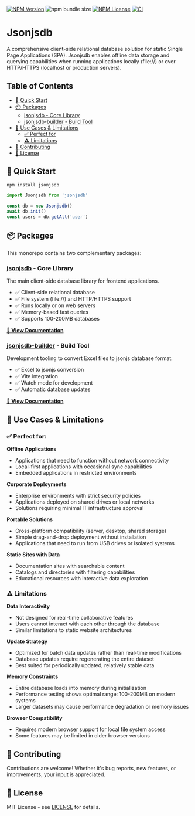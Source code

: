 [![NPM Version](https://img.shields.io/npm/v/jsonjsdb)](https://www.npmjs.com/package/jsonjsdb)
![npm bundle size](https://img.shields.io/bundlephobia/minzip/jsonjsdb)
[![NPM License](https://img.shields.io/npm/l/jsonjsdb)](LICENSE)
[![CI](https://github.com/bassim-matar/jsonjsdb/workflows/CI/badge.svg)](https://github.com/bassim-matar/jsonjsdb/actions/workflows/ci.yml)

# Jsonjsdb

A comprehensive client-side relational database solution for static Single Page Applications (SPA). Jsonjsdb enables offline data storage and querying capabilities when running applications locally (file://) or over HTTP/HTTPS (localhost or production servers).

## Table of Contents

- [🚀 Quick Start](#-quick-start)
- [📦 Packages](#-packages)
  - [jsonjsdb - Core Library](#jsonjsdb---core-library)
  - [jsonjsdb-builder - Build Tool](#jsonjsdb-builder---build-tool)
- [🎯 Use Cases & Limitations](#-use-cases--limitations)
  - [✅ Perfect for](#-perfect-for)
  - [⚠️ Limitations](#️-limitations)
- [🤝 Contributing](#-contributing)
- [📄 License](#-license)

## 🚀 Quick Start

```bash
npm install jsonjsdb
```

```js
import Jsonjsdb from 'jsonjsdb'

const db = new Jsonjsdb()
await db.init()
const users = db.getAll('user')
```

## 📦 Packages

This monorepo contains two complementary packages:

### [jsonjsdb](./jsonjsdb) - Core Library

The main client-side database library for frontend applications.

- ✅ Client-side relational database
- ✅ File system (file://) and HTTP/HTTPS support
- ✅ Runs locally or on web servers
- ✅ Memory-based fast queries
- ✅ Supports 100-200MB databases

**[📖 View Documentation](./jsonjsdb/README.md)**

### [jsonjsdb-builder](./jsonjsdb-builder) - Build Tool

Development tooling to convert Excel files to jsonjs database format.

- ✅ Excel to jsonjs conversion
- ✅ Vite integration
- ✅ Watch mode for development
- ✅ Automatic database updates

**[📖 View Documentation](./jsonjsdb-builder/README.md)**

## 🎯 Use Cases & Limitations

### ✅ Perfect for:

**Offline Applications**

- Applications that need to function without network connectivity
- Local-first applications with occasional sync capabilities
- Embedded applications in restricted environments

**Corporate Deployments**

- Enterprise environments with strict security policies
- Applications deployed on shared drives or local networks
- Solutions requiring minimal IT infrastructure approval

**Portable Solutions**

- Cross-platform compatibility (server, desktop, shared storage)
- Simple drag-and-drop deployment without installation
- Applications that need to run from USB drives or isolated systems

**Static Sites with Data**

- Documentation sites with searchable content
- Catalogs and directories with filtering capabilities
- Educational resources with interactive data exploration

### ⚠️ Limitations

**Data Interactivity**

- Not designed for real-time collaborative features
- Users cannot interact with each other through the database
- Similar limitations to static website architectures

**Update Strategy**

- Optimized for batch data updates rather than real-time modifications
- Database updates require regenerating the entire dataset
- Best suited for periodically updated, relatively stable data

**Memory Constraints**

- Entire database loads into memory during initialization
- Performance testing shows optimal range: 100-200MB on modern systems
- Larger datasets may cause performance degradation or memory issues

**Browser Compatibility**

- Requires modern browser support for local file system access
- Some features may be limited in older browser versions

## 🤝 Contributing

Contributions are welcome! Whether it's bug reports, new features, or improvements, your input is appreciated.

## 📄 License

MIT License - see [LICENSE](LICENSE) for details.
